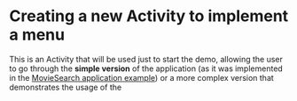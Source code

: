 # Creating a new Activity to implement a menu
This is an Activity that will be used just to start the demo, allowing the user to go through the **simple version** of the application (as it was implemented in the [MovieSearch application example][1]) or a more complex version that demonstrates the usage of the 

[1]:	https://github.com/pontocom/MovieSearch
